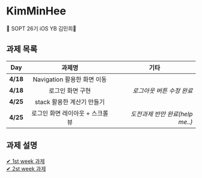 # KimMinHee
💌 SOPT 26기 iOS YB 김민희💌

## 과제 목록
|  <center>Day</center> |  <center>과제명</center> | <center>기타</center> |
|:--------|:--------:|--------:|
|**4/18** | <center>Navigation 활용한 화면 이동</center> | |
|**4/18** | <center>로그인 화면 구현</center> |*로그아웃 버튼 수정 완료*|
|**4/25** | <center>stack 활용한 계산기 만들기</center> | |
|**4/25** | <center>로그인 화면 레이아웃 + 스크롤뷰</center> | *도전과제 반만 완료(help me..)* |

## 과제 설명
[ ✔ ️1st week 과제 ](./addreadME/1stweek.md)<br>
[ ✔ ️2st week 과제 ](./addreadME/2ndweek.md)
